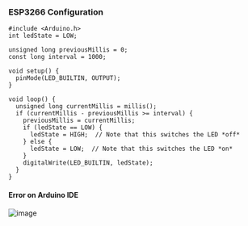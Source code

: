 ### ESP3266 Configuration

```
#include <Arduino.h>
int ledState = LOW;

unsigned long previousMillis = 0;
const long interval = 1000;

void setup() {
  pinMode(LED_BUILTIN, OUTPUT);
}

void loop() {
  unsigned long currentMillis = millis();
  if (currentMillis - previousMillis >= interval) {
    previousMillis = currentMillis;
    if (ledState == LOW) {
      ledState = HIGH;  // Note that this switches the LED *off*
    } else {
      ledState = LOW;  // Note that this switches the LED *on*
    }
    digitalWrite(LED_BUILTIN, ledState);
  }
}

```

#### Error on Arduino IDE
![image](https://user-images.githubusercontent.com/6918419/148269303-71b174ef-b45f-4697-93f5-ab79d6cea19c.png)
